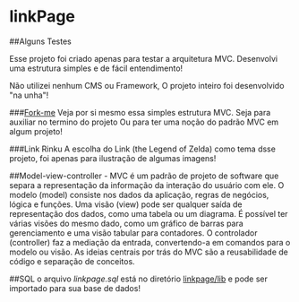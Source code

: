 # linkPage
##Alguns Testes

Esse projeto foi criado apenas para testar a arquitetura MVC.
Desenvolvi uma estrutura simples e de fácil entendimento!

Não utilizei nenhum CMS ou Framework,
O projeto inteiro foi desenvolvido "na unha"!

###[Fork-me](https://github.com/LeonardoLpds/linkPage/fork)
Veja por si mesmo essa simples estrutura MVC.
Seja para auxiliar no termino do projeto
Ou para ter uma noção do padrão MVC em algum projeto!

###Link Rinku
A escolha do Link (the Legend of Zelda) como tema dsse projeto, foi apenas para ilustração de algumas imagens!

##Model-view-controller - MVC
é um padrão de projeto de software que separa a representação da informação da interação do usuário com ele. O modelo (model) consiste nos dados da aplicação, regras de negócios, lógica e funções. Uma visão (view) pode ser qualquer saída de representação dos dados, como uma tabela ou um diagrama. É possível ter várias visões do mesmo dado, como um gráfico de barras para gerenciamento e uma visão tabular para contadores. O controlador (controller) faz a mediação da entrada, convertendo-a em comandos para o modelo ou visão. As ideias centrais por trás do MVC são a reusabilidade de código e separação de conceitos.

##SQL
o arquivo *linkpage.sql* está no diretório [linkpage/lib](https://github.com/LeonardoLpds/linkPage/tree/master/lib) e pode ser importado para sua base de dados!

